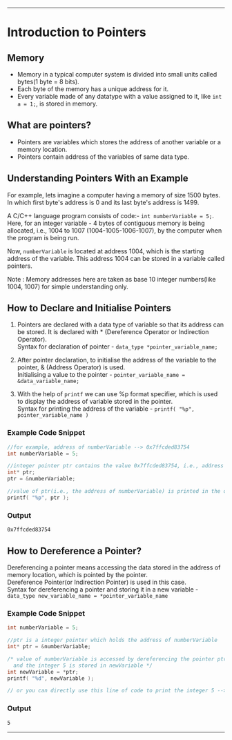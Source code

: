<hr>

# Introduction to Pointers

## Memory
* Memory in a typical computer system is divided into small units called bytes(1 byte = 8 bits).
* Each byte of the memory has a unique address for it.
* Every variable made of any datatype with a value assigned to it, like `int a = 1;`, is stored in memory.

## What are pointers?
* Pointers are variables which stores the address of another variable or a memory location.
* Pointers contain address of the variables of same data type.

## Understanding Pointers With an Example
For example, lets imagine a computer having a memory of size 1500 bytes. In which first byte's address is 0 and its last byte's address is 1499.  

A C/C++ language program consists of code:- `int numberVariable = 5;`. 
Here, for an integer variable - 4 bytes of contiguous memory is being allocated, i.e., 1004 to 1007 (1004-1005-1006-1007), by the computer when the program is being run.  

Now, `numberVariable` is located at address 1004, which is the starting address of the variable. 
This address 1004 can be stored in a variable called pointers.

Note : Memory addresses here are taken as base 10 integer numbers(like 1004, 1007) for simple understanding only. 

## How to Declare and Initialise Pointers
1. Pointers are declared with a data type of variable so that its address can be stored. It is declared with * (Dereference Operator or Indirection Operator).  
Syntax for declaration of pointer - `data_type *pointer_variable_name;`  

2. After pointer declaration, to initialise the address of the variable to the pointer, & (Address Operator) is used.  
Initialising a value to the pointer - `pointer_variable_name = &data_variable_name;`

3. With the help of `printf` we can use %p format specifier, which is used to display the address of variable stored in the pointer.  
Syntax for printing the address of the variable - `printf( "%p", pointer_variable_name )`

### Example Code Snippet 
```C
//for example, address of numberVariable --> 0x7ffcded83754
int numberVariable = 5;

//integer pointer ptr contains the value 0x7ffcded83754, i.e., address of numberVariable is assigned to the pointer.
int* ptr;
ptr = &numberVariable;

//value of ptr(i.e., the address of numberVariable) is printed in the output console
printf( "%p", ptr );
```
### Output
```
0x7ffcded83754
```

## How to Dereference a Pointer?
Dereferencing a pointer means accessing the data stored in the address of memory location, which is pointed by the pointer.  
Dereference Pointer(or Indirection Pointer) is used in this case.  
Syntax for dereferencing a pointer and storing it in a new variable - `data_type new_variable_name = *pointer_variable_name`  

### Example Code Snippet 
```C
int numberVariable = 5;

//ptr is a integer pointer which holds the address of numberVariable
int* ptr = &numberVariable;

/* value of numberVariable is accessed by dereferencing the pointer ptr 
  and the integer 5 is stored in newVariable */
int newVariable = *ptr;
printf( "%d", newVariable );

// or you can directly use this line of code to print the integer 5 --> printf( "%d", *ptr );
```
### Output
```
5
```

<hr>
